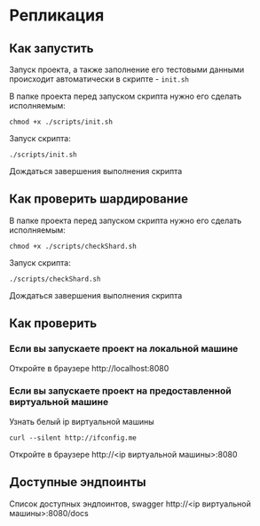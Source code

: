 # Репликация

## Как запустить

Запуск проекта, а также заполнение его тестовыми данными происходит автоматически в скрипте - `init.sh`

В папке проекта перед запуском скрипта нужно его сделать исполняемым:

```shell
chmod +x ./scripts/init.sh
```

Запуск скрипта:

```shell
./scripts/init.sh
```

Дождаться завершения выполнения скрипта

## Как проверить шардирование

В папке проекта перед запуском скрипта нужно его сделать исполняемым:

```shell
chmod +x ./scripts/checkShard.sh
```

Запуск скрипта:

```shell
./scripts/checkShard.sh
```

Дождаться завершения выполнения скрипта

## Как проверить

### Если вы запускаете проект на локальной машине

Откройте в браузере http://localhost:8080

### Если вы запускаете проект на предоставленной виртуальной машине

Узнать белый ip виртуальной машины

```shell
curl --silent http://ifconfig.me
```

Откройте в браузере http://<ip виртуальной машины>:8080

## Доступные эндпоинты

Список доступных эндпоинтов, swagger http://<ip виртуальной машины>:8080/docs
